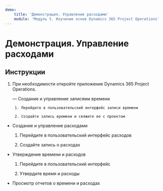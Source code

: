 ```yaml
---
demo:
    title: 'Демонстрация. Управление расходами'
    module: 'Модуль 5. Изучение основ Dynamics 365 Project Operations'
---
```


# Демонстрация. Управление расходами

## Инструкции

1. При необходимости откройте приложение Dynamics 365 Project Operations. 

	— Создание и управление записями времени

		1. Перейдите в пользовательский интерфейс записи времени

		2. Создайте запись времени и свяжите ее с проектом

- Создание и управление расходами

	1. Перейдите в пользовательский интерфейс расходов

	2. Создайте запись о расходах

- Утверждение времени и расходов

	1. Перейдите в пользовательский интерфейс

	2. Утвердите время и расходы

- Просмотр отчетов о времени и расходах
